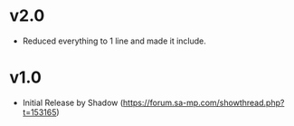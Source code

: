 # v2.0
* Reduced everything to 1 line and made it include.
# v1.0
* Initial Release by Shadow (https://forum.sa-mp.com/showthread.php?t=153165)
